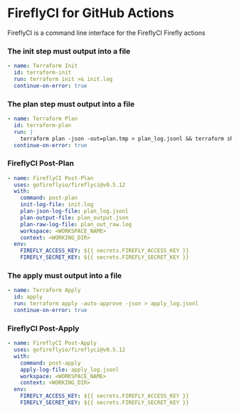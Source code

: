 # FireflyCI for GitHub Actions

FireflyCI is a command line interface for the FireflyCI Firefly actions

### The init step must output into a file
```yaml
- name: Terraform Init
  id: terraform-init
  run: terraform init >& init.log
  continue-on-error: true
```

### The plan step must output into a file
```yaml
- name: Terraform Plan
  id: terraform-plan
  run: |
    terraform plan -json -out=plan.tmp > plan_log.jsonl && terraform show -json plan.tmp > plan_output.json && terraform show plan.tmp > plan_out_raw.log
  continue-on-error: true
```

### FireflyCI Post-Plan
```yaml
- name: FireflyCI Post-Plan
  uses: gofireflyio/fireflyci@v0.5.12
  with:
    command: post-plan
    init-log-file: init.log
    plan-json-log-file: plan_log.jsonl
    plan-output-file: plan_output.json
    plan-raw-log-file: plan_out_raw.log
    workspace: <WORKSPACE_NAME>
    context: <WORKING_DIR>
  env:
    FIREFLY_ACCESS_KEY: ${{ secrets.FIREFLY_ACCESS_KEY }}
    FIREFLY_SECRET_KEY: ${{ secrets.FIREFLY_SECRET_KEY }}
```

### The apply must output into a file
```yaml
- name: Terraform Apply
  id: apply
  run: terraform apply -auto-approve -json > apply_log.jsonl
  continue-on-error: true
```

### FireflyCI Post-Apply
```yaml
- name: FireflyCI Post-Apply
  uses: gofireflyio/fireflyci@v0.5.12
  with:
    command: post-apply
    apply-log-file: apply_log.jsonl
    workspace: <WORKSPACE_NAME>
    context: <WORKING_DIR>
  env:
    FIREFLY_ACCESS_KEY: ${{ secrets.FIREFLY_ACCESS_KEY }}
    FIREFLY_SECRET_KEY: ${{ secrets.FIREFLY_SECRET_KEY }}
```


